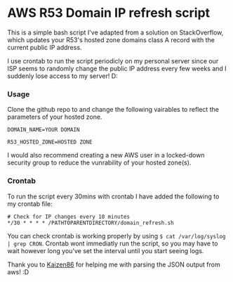 # AWS R53 Domain IP refresh script

This is a simple bash script I've adapted from a solution on StackOverflow, which updates your R53's hosted zone domains class A record with the current public IP address.

I use crontab to run the script periodicly on my personal server since our ISP seems to randomly change the public IP address every few weeks and I suddenly lose access to my server! D:

### Usage 

Clone the github repo to and change the following vairables to reflect the parameters of your hosted zone. 

```
DOMAIN_NAME=YOUR DOMAIN

R53_HOSTED_ZONE=HOSTED ZONE
```

I would also recommend creating a new AWS user in a locked-down security group to reduce the vunrability of your hosted zone(s).

### Crontab

To run the script every 30mins with crontab I have added the following to my crontab file:

```
# Check for IP changes every 10 minutes
*/30 * * * * /PATHTOPARENTDIRECTORY/domain_refresh.sh
```
You can check crontab is working properly by using `$ cat /var/log/syslog | grep CRON`. Crontab wont immediatly run the script, so you may have to wait however long you've set the interval until you start seeing logs.

Thank you to [Kaizen86](https://github.com/Kaizen86) for helping me with parsing the JSON output from aws! :D
